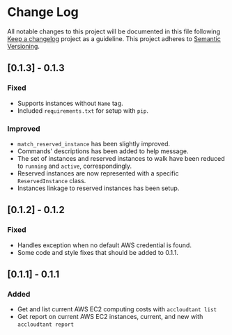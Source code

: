 # Change Log
All notable changes to this project will be documented in this file following [Keep a changelog](https://github.com/olivierlacan/keep-a-changelog) project as a guideline.
This project adheres to [Semantic Versioning](http://semver.org/).

## [0.1.3] - 0.1.3
### Fixed
- Supports instances without `Name` tag.
- Included `requirements.txt` for setup with `pip`.

### Improved
- `match_reserved_instance` has been slightly improved.
- Commands' descriptions has been added to help message.
- The set of instances and reserved instances to walk have been reduced to `running` and `active`, correspondingly.
- Reserved instances are now represented with a specific `ReservedInstance` class.
- Instances linkage to reserved instances has been setup.

## [0.1.2] - 0.1.2
### Fixed
- Handles exception when no default AWS credential is found.
- Some code and style fixes that should be added to 0.1.1.

## [0.1.1] - 0.1.1
### Added
- Get and list current AWS EC2 computing costs with `accloudtant list`
- Get report on current AWS EC2 instances, current, and new with `accloudtant report`
